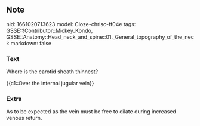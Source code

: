 ## Note
nid: 1661020713623
model: Cloze-chrisc-ff04e
tags: GSSE::!Contributor::Mickey_Kondo, GSSE::Anatomy::Head_neck_and_spine::01._General_topography_of_the_neck
markdown: false

### Text
Where is the carotid sheath thinnest?
<div>
  {{c1::Over the internal jugular vein}}
</div>

### Extra
As to be expected as the vein must be free to dilate during increased venous return.
